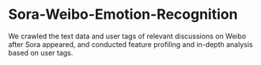 # Sora-Weibo-Emotion-Recognition
We crawled the text data and user tags of relevant discussions on Weibo after Sora appeared, and conducted feature profiling and in-depth analysis based on user tags.
